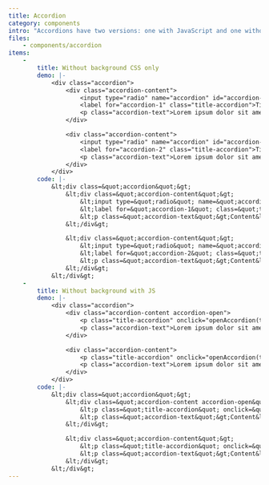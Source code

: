 ```yaml
---
title: Accordion
category: components
intro: "Accordions have two versions: one with JavaScript and one without. The trigger of the non JS version can be changed to a checkbox in the case you want user to be able to open more than one item"
files:
    - components/accordion
items: 
    -
        title: Without background CSS only
        demo: |-
            <div class="accordion">
                <div class="accordion-content">
                    <input type="radio" name="accordion" id="accordion-1" checked />
                    <label for="accordion-1" class="title-accordion">Title</label>
                    <p class="accordion-text">Lorem ipsum dolor sit amet, consectetur adipiscing elit. Pellentesque vehicula ligula et ante bibendum, et hendrerit eros laoreet. Nam sit amet tortor vitae libero finibus placerat. Etiam ultricies volutpat dapibus. Nunc non placerat libero, a aliquam lorem. Nulla et erat egestas, aliquet lectus sit amet, gravida dui. Nunc suscipit libero eu risus viverra scelerisque. Donec in sem quis odio semper auctor. Suspendisse efficitur velit orci, in varius urna porta ut. Morbi tincidunt justo id augue malesuada rhoncus. Aliquam nec eros et velit rhoncus luctus. Nunc condimentum mollis risus, in posuere lacus pharetra et.</p>
                </div>

                <div class="accordion-content">
                    <input type="radio" name="accordion" id="accordion-2" />
                    <label for="accordion-2" class="title-accordion">Title</label>
                    <p class="accordion-text">Lorem ipsum dolor sit amet, consectetur adipiscing elit. Pellentesque vehicula ligula et ante bibendum, et hendrerit eros laoreet. Nam sit amet tortor vitae libero finibus placerat. Etiam ultricies volutpat dapibus. Nunc non placerat libero, a aliquam lorem. Nulla et erat egestas, aliquet lectus sit amet, gravida dui. Nunc suscipit libero eu risus viverra scelerisque. Donec in sem quis odio semper auctor. Suspendisse efficitur velit orci, in varius urna porta ut. Morbi tincidunt justo id augue malesuada rhoncus. Aliquam nec eros et velit rhoncus luctus. Nunc condimentum mollis risus, in posuere lacus pharetra et.</p>
                </div>
            </div>
        code: |-
            &lt;div class=&quot;accordion&quot;&gt;
                &lt;div class=&quot;accordion-content&quot;&gt;
                    &lt;input type=&quot;radio&quot; name=&quot;accordion&quot; id=&quot;accordion-1&quot; checked /&gt;
                    &lt;label for=&quot;accordion-1&quot; class=&quot;title-accordion&quot;&gt;Title&lt;/label&gt;
                    &lt;p class=&quot;accordion-text&quot;&gt;Content&lt;/p&gt;
                &lt;/div&gt;

                &lt;div class=&quot;accordion-content&quot;&gt;
                    &lt;input type=&quot;radio&quot; name=&quot;accordion&quot; id=&quot;accordion-2&quot; /&gt;
                    &lt;label for=&quot;accordion-2&quot; class=&quot;title-accordion&quot;&gt;Title&lt;/label&gt;
                    &lt;p class=&quot;accordion-text&quot;&gt;Content&lt;/p&gt;
                &lt;/div&gt;
            &lt;/div&gt;
    -
        title: Without background with JS
        demo: |-
            <div class="accordion">
                <div class="accordion-content accordion-open">
                    <p class="title-accordion" onclick="openAccordion(this)">Title</p>
                    <p class="accordion-text">Lorem ipsum dolor sit amet, consectetur adipiscing elit. Pellentesque vehicula ligula et ante bibendum, et hendrerit eros laoreet. Nam sit amet tortor vitae libero finibus placerat. Etiam ultricies volutpat dapibus. Nunc non placerat libero, a aliquam lorem. Nulla et erat egestas, aliquet lectus sit amet, gravida dui. Nunc suscipit libero eu risus viverra scelerisque. Donec in sem quis odio semper auctor. Suspendisse efficitur velit orci, in varius urna porta ut. Morbi tincidunt justo id augue malesuada rhoncus. Aliquam nec eros et velit rhoncus luctus. Nunc condimentum mollis risus, in posuere lacus pharetra et.</p>
                </div>

                <div class="accordion-content">
                    <p class="title-accordion" onclick="openAccordion(this)">Title</p>
                    <p class="accordion-text">Lorem ipsum dolor sit amet, consectetur adipiscing elit. Pellentesque vehicula ligula et ante bibendum, et hendrerit eros laoreet. Nam sit amet tortor vitae libero finibus placerat. Etiam ultricies volutpat dapibus. Nunc non placerat libero, a aliquam lorem. Nulla et erat egestas, aliquet lectus sit amet, gravida dui. Nunc suscipit libero eu risus viverra scelerisque. Donec in sem quis odio semper auctor. Suspendisse efficitur velit orci, in varius urna porta ut. Morbi tincidunt justo id augue malesuada rhoncus. Aliquam nec eros et velit rhoncus luctus. Nunc condimentum mollis risus, in posuere lacus pharetra et.</p>
                </div>
            </div>
        code: |-
            &lt;div class=&quot;accordion&quot;&gt;
                &lt;div class=&quot;accordion-content accordion-open&quot;&gt;
                    &lt;p class=&quot;title-accordion&quot; onclick=&quot;openAccordion(this)&quot;&gt;Title&lt;/p&gt;
                    &lt;p class=&quot;accordion-text&quot;&gt;Content&lt;/p&gt;
                &lt;/div&gt;

                &lt;div class=&quot;accordion-content&quot;&gt;
                    &lt;p class=&quot;title-accordion&quot; onclick=&quot;openAccordion(this)&quot;&gt;Title&lt;/p&gt;
                    &lt;p class=&quot;accordion-text&quot;&gt;Content&lt;/p&gt;
                &lt;/div&gt;
            &lt;/div&gt;
---
```

